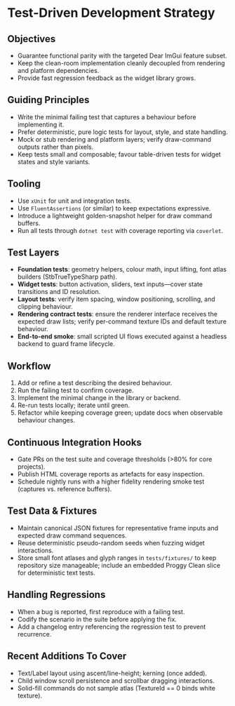 # Test-Driven Development Strategy

## Objectives
- Guarantee functional parity with the targeted Dear ImGui feature subset.
- Keep the clean-room implementation cleanly decoupled from rendering and platform dependencies.
- Provide fast regression feedback as the widget library grows.

## Guiding Principles
- Write the minimal failing test that captures a behaviour before implementing it.
- Prefer deterministic, pure logic tests for layout, style, and state handling.
- Mock or stub rendering and platform layers; verify draw-command outputs rather than pixels.
- Keep tests small and composable; favour table-driven tests for widget states and style variants.

## Tooling
- Use `xUnit` for unit and integration tests.
- Use `FluentAssertions` (or similar) to keep expectations expressive.
- Introduce a lightweight golden-snapshot helper for draw command buffers.
- Run all tests through `dotnet test` with coverage reporting via `coverlet`.

## Test Layers
- **Foundation tests**: geometry helpers, colour math, input lifting, font atlas builders (StbTrueTypeSharp path).
- **Widget tests**: button activation, sliders, text inputs—cover state transitions and ID resolution.
- **Layout tests**: verify item spacing, window positioning, scrolling, and clipping behaviour.
- **Rendering contract tests**: ensure the renderer interface receives the expected draw lists; verify per-command texture IDs and default texture behaviour.
- **End-to-end smoke**: small scripted UI flows executed against a headless backend to guard frame lifecycle.

## Workflow
1. Add or refine a test describing the desired behaviour.
2. Run the failing test to confirm coverage.
3. Implement the minimal change in the library or backend.
4. Re-run tests locally; iterate until green.
5. Refactor while keeping coverage green; update docs when observable behaviour changes.

## Continuous Integration Hooks
- Gate PRs on the test suite and coverage thresholds (>80% for core projects).
- Publish HTML coverage reports as artefacts for easy inspection.
- Schedule nightly runs with a higher fidelity rendering smoke test (captures vs. reference buffers).

## Test Data & Fixtures
- Maintain canonical JSON fixtures for representative frame inputs and expected draw command sequences.
- Reuse deterministic pseudo-random seeds when fuzzing widget interactions.
- Store small font atlases and glyph ranges in `tests/fixtures/` to keep repository size manageable; include an embedded Proggy Clean slice for deterministic text tests.

## Handling Regressions
- When a bug is reported, first reproduce with a failing test.
- Codify the scenario in the suite before applying the fix.
- Add a changelog entry referencing the regression test to prevent recurrence.

## Recent Additions To Cover
- Text/Label layout using ascent/line-height; kerning (once added).
- Child window scroll persistence and scrollbar dragging interactions.
- Solid-fill commands do not sample atlas (TextureId == 0 binds white texture).
